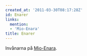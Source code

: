 ```yaml
---
created_at: '2011-03-30T08:17:28Z'
id: Enarer
links:
  mention:
  - 'Mio-Enara'
title: Enarer
---
```


Invånarna på [Mio-Enara].

  [Mio-Enara]: Mio-Enara